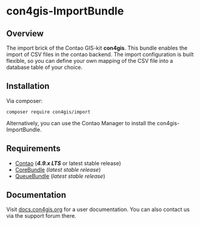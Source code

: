 # con4gis-ImportBundle
## Overview
The import brick of the Contao GIS-kit **con4gis**. This bundle enables the import
of CSV files in the contao backend. The import configuration is built flexible, so you can
define your own mapping of the CSV file into a database table of your choice.

## Installation
Via composer:
```
composer require con4gis/import
```
Alternatively, you can use the Contao Manager to install the con4gis-ImportBundle.

## Requirements
- [Contao](https://github.com/contao/core-bundle) (***4.9.x LTS*** or latest stable release)
- [CoreBundle](https://github.com/Kuestenschmiede/CoreBundle/releases) (*latest stable release*)
- [QueueBundle](https://github.com/Kuestenschmiede/QueueBundle/releases) (*latest stable release*)

## Documentation
Visit [docs.con4gis.org](https://docs.con4gis.org) for a user documentation. You can also contact us via the support forum there.